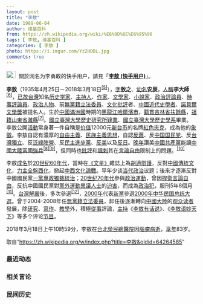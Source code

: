 ```yaml
---
layout: post
title: "李敖"
date: 1989-06-04
author: 维基百科
from: https://zh.wikipedia.org/wiki/%E6%9D%8E%E6%95%96
tags: [ 李敖, 维基百科 ]
categories: [ 李敖 ]
photo: https://i.imgur.com/Yz2HDDL.jpg
comments: true
---
```

<div class="mw-parser-output"><div id="noteTA-c2530984" class="noteTA"><div class="noteTA-group"><div data-noteta-group-source="module" data-noteta-group="Movie"></div></div></div>
<div role="note" class="hatnote navigation-not-searchable"><a href="/wiki/Wikipedia:%E6%B6%88%E6%AD%A7%E4%B9%89" title="Wikipedia:消歧义"><img alt="Disambig gray.svg" src="//upload.wikimedia.org/wikipedia/commons/thumb/5/5f/Disambig_gray.svg/25px-Disambig_gray.svg.png" decoding="async" width="25" height="19" srcset="//upload.wikimedia.org/wikipedia/commons/thumb/5/5f/Disambig_gray.svg/38px-Disambig_gray.svg.png 1.5x, //upload.wikimedia.org/wikipedia/commons/thumb/5/5f/Disambig_gray.svg/50px-Disambig_gray.svg.png 2x" data-file-width="220" data-file-height="168"></a>&nbsp;&nbsp;關於网名为李勇敢的快手用户，請見「<b><a href="/wiki/%E6%9D%8E%E6%95%96_(%E5%BF%AB%E6%89%8B%E7%94%A8%E6%88%B7)" title="李敖 (快手用户)">李敖 (快手用户)</a></b>」。</div>

<p><b>李敖</b>（1935年4月25日－2018年3月18日<sup id="cite_ref-5" class="reference"><a href="#cite_note-5">[5]</a></sup>），<a href="/wiki/%E8%A1%A8%E5%AD%97" title="表字">字</a><b>敖之</b>、<a href="/wiki/%E5%B9%BC%E5%90%8D" class="mw-redirect" title="幼名">幼名</a><b>安辰</b>，<a href="/wiki/%E4%BA%BA%E7%A7%B0" title="人称">人稱</a><b>李大師</b><sup id="cite_ref-6" class="reference"><a href="#cite_note-6">[6]</a></sup>，<a href="/wiki/%E5%B7%B2%E6%95%85" class="mw-redirect" title="已故">已故</a><a href="/wiki/%E5%8F%B0%E7%81%A3" class="mw-redirect" title="台灣">台灣</a>知名<a href="/wiki/%E5%8E%86%E5%8F%B2%E5%AD%A6%E5%AE%B6" class="mw-redirect" title="历史学家">历史学家</a>、<a href="/wiki/%E4%B8%BB%E6%8C%81%E4%BA%BA" title="主持人">主持人</a>、<a href="/wiki/%E4%BD%9C%E5%AE%B6" title="作家">作家</a>、<a href="/wiki/%E6%96%87%E5%AD%A6%E5%AE%B6" class="mw-redirect" title="文学家">文學家</a>、<a href="/wiki/%E5%B0%8F%E8%AA%AA%E5%AE%B6" title="小說家">小說家</a>、<a href="/wiki/%E6%94%BF%E6%B2%BB%E8%A9%95%E8%AB%96%E5%93%A1" class="mw-redirect" title="政治評論員">政治評論員</a>、<a href="/wiki/%E6%99%82%E4%BA%8B%E8%A9%95%E8%AB%96%E5%93%A1" title="時事評論員">時事評論員</a>、<a href="/wiki/%E6%94%BF%E6%B2%BB%E4%BA%BA%E7%89%A9" title="政治人物">政治人物</a>、前<a href="/wiki/%E7%84%A1%E9%BB%A8%E7%B1%8D" title="無黨籍">無黨籍</a><a href="/wiki/%E7%AB%8B%E6%B3%95%E5%A7%94%E5%93%A1" class="mw-redirect" title="立法委員">立法委員</a>、<a href="/wiki/%E6%96%87%E5%8C%96" title="文化">文化</a><a href="/wiki/%E6%89%B9%E8%AF%84" title="批评">批評</a>者、<a href="/wiki/%E4%B8%AD%E5%9C%8B%E8%BF%91%E4%BB%A3%E5%8F%B2" class="mw-redirect" title="中國近代史">中國近代史</a><a href="/wiki/%E5%AD%A6%E8%80%85" class="mw-redirect" title="学者">學者</a>、<a href="/wiki/%E8%AB%BE%E8%B2%9D%E7%88%BE%E6%96%87%E5%AD%B8%E7%8D%8E" class="mw-redirect" title="諾貝爾文學獎">諾貝爾文學獎</a>被提名人。生於<a href="/wiki/%E4%B8%AD%E5%9C%8B" title="中國">中國</a><a href="/wiki/%E6%BB%BF%E6%B4%B2%E5%9C%8B" class="mw-redirect" title="滿洲國">滿洲國</a>時期的<a href="/wiki/%E9%BB%91%E9%BE%8D%E6%B1%9F" class="mw-redirect" title="黑龍江">黑龍江</a><a href="/wiki/%E5%93%88%E7%88%BE%E6%BF%B1%E5%B8%82_(%E4%B8%AD%E8%8F%AF%E6%B0%91%E5%9C%8B)" title="哈爾濱市 (中華民國)">哈爾濱市</a>，<a href="/wiki/%E7%B1%8D%E8%B2%AB" class="mw-redirect" title="籍貫">籍貫</a><a href="/wiki/%E5%90%89%E6%9E%97%E7%9C%81_(%E4%B8%AD%E8%8F%AF%E6%B0%91%E5%9C%8B)" title="吉林省 (中華民國)">吉林省</a><a href="/wiki/%E6%89%B6%E9%A4%98%E7%B8%A3" class="mw-redirect" title="扶餘縣">扶餘縣</a>，<a href="/wiki/%E7%A5%96%E7%B1%8D" title="祖籍">祖籍</a><a href="/wiki/%E4%B8%AD%E8%8F%AF%E6%B0%91%E5%9C%8B%E5%B1%B1%E6%9D%B1%E7%9C%81" class="mw-redirect" title="中華民國山東省">山東省</a><a href="/wiki/%E6%BD%8D%E5%8E%BF" title="潍县">濰縣</a><sup id="cite_ref-五十_7-0" class="reference"><a href="#cite_note-五十-7">[7]</a></sup>。<a href="/wiki/%E5%9C%8B%E7%AB%8B%E8%87%BA%E7%81%A3%E5%A4%A7%E5%AD%B8" title="國立臺灣大學">國立臺灣大學</a><a href="/wiki/%E6%AD%B7%E5%8F%B2" class="mw-redirect" title="歷史">歷史</a><a href="/wiki/%E7%A0%94%E7%A9%B6%E6%89%80" title="研究所">研究所</a><a href="/wiki/%E8%82%84%E6%A5%AD" title="肄業">肄業</a>、<a href="/wiki/%E5%9C%8B%E7%AB%8B%E8%87%BA%E7%81%A3%E5%A4%A7%E5%AD%B8%E6%AD%B7%E5%8F%B2%E5%AD%B8%E7%B3%BB" title="國立臺灣大學歷史學系">國立臺灣大學歷史學系</a>畢業。李敖公開<a href="/wiki/%E7%A4%BE%E6%9C%83%E9%81%8B%E5%8B%95" title="社會運動">活動</a>常身著一件自稱是<a href="/wiki/%E4%BB%B7%E5%80%BC" title="价值">价值</a>12000元<a href="/wiki/%E6%96%B0%E5%8F%B0%E5%B8%81" class="mw-redirect" title="新台币">新台币</a>的名牌<a href="/wiki/%E7%B4%85%E8%89%B2" class="mw-redirect" title="紅色">紅色</a><a href="/wiki/%E5%A4%BE%E5%85%8B" title="夾克">夾克</a>，成為他的<a href="/wiki/%E8%B1%A1%E5%BE%B5" title="象徵">象徵</a>。李敖自認有濃厚的<a href="/wiki/%E8%87%AA%E7%94%B1%E4%B8%BB%E7%BE%A9" class="mw-redirect" title="自由主義">自由主義</a>、<a href="/wiki/%E6%B0%91%E6%97%8F%E4%B8%BB%E7%BE%A9" title="民族主義">民族主義</a><a href="/wiki/%E6%80%9D%E6%83%B3" title="思想">思想</a>，自認<a href="/wiki/%E5%8F%8D%E8%94%A3" class="mw-redirect" title="反蔣">反蔣</a>、反<a href="/wiki/%E4%B8%AD%E5%9B%BD%E5%9B%BD%E6%B0%91%E5%85%9A" class="mw-redirect" title="中国国民党">中国国民党</a>、反<a href="/wiki/%E5%8F%B0%E7%81%A3%E7%8D%A8%E7%AB%8B" class="mw-redirect" title="台灣獨立">台灣獨立</a>、反<a href="/wiki/%E6%B3%9B%E7%B6%A0%E9%99%A3%E7%87%9F" class="mw-redirect" title="泛綠陣營">泛綠陣營</a>、反<a href="/wiki/%E6%B0%91%E4%B8%BB%E9%80%B2%E6%AD%A5%E9%BB%A8" title="民主進步黨">民主進步黨</a>、<a href="/wiki/%E5%8F%8D%E7%BE%8E" title="反美">反美</a>以及<a href="/wiki/%E5%8F%8D%E6%97%A5" title="反日">反日</a>。<a href="/wiki/%E6%99%9A%E5%B9%B4" class="mw-redirect" title="晚年">晚年</a>讚美<a href="/wiki/%E4%B8%AD%E5%9C%8B%E5%85%B1%E7%94%A2%E9%BB%A8" class="mw-redirect" title="中國共產黨">中國共產黨</a>能讓<a href="/wiki/%E4%B8%AD%E5%9C%8B%E5%A4%A7%E9%99%B8" class="mw-redirect" title="中國大陸">中國大陸</a><a href="/wiki/%E5%AF%8C%E5%9C%8B%E5%BC%B7%E5%85%B5" title="富國強兵">富國強兵</a><sup id="cite_ref-8" class="reference"><a href="#cite_note-8">[8]</a></sup><sup id="cite_ref-9" class="reference"><a href="#cite_note-9">[9]</a></sup>，但同時也<a href="/wiki/%E6%89%B9%E8%AF%84" title="批评">批評</a>和<a href="/wiki/%E8%AB%B7%E5%88%BA" class="mw-redirect" title="諷刺">諷刺</a>其在<a href="/wiki/%E8%A8%80%E8%AB%96%E8%87%AA%E7%94%B1" title="言論自由">言論自由</a>限制上的問題。<sup id="cite_ref-10" class="reference"><a href="#cite_note-10">[10]</a></sup>
</p><p>李敖<a href="/wiki/%E6%88%90%E5%90%8D" title="成名">成名</a>於<a href="/wiki/20%E4%B8%96%E7%BA%AA60%E5%B9%B4%E4%BB%A3" class="mw-redirect" title="20世纪60年代">20世纪60年代</a>，當時在<a href="/wiki/%E6%96%87%E6%98%9F" title="文星">《文星》</a>雜誌上為<a href="/wiki/%E8%83%A1%E9%81%A9" title="胡適">胡適</a><a href="/wiki/%E8%BE%AF%E8%AD%B7" class="mw-redirect" title="辯護">辯護</a>，反對<a href="/wiki/%E4%B8%AD%E5%9C%8B%E5%82%B3%E7%B5%B1%E6%96%87%E5%8C%96" class="mw-redirect" title="中國傳統文化">中國傳統文化</a>，<a href="/wiki/%E5%8A%9B%E4%B8%BB" class="mw-redirect" title="力主">力主</a><a href="/wiki/%E5%85%A8%E7%9B%A4%E8%A5%BF%E5%8C%96" title="全盤西化">全盤西化</a>，掀起<a href="/wiki/%E4%B8%AD%E8%A5%BF%E6%96%87%E5%8C%96%E8%AB%96%E6%88%B0" title="中西文化論戰">中西文化論戰</a>。早年少谈<a href="/wiki/%E5%BD%93%E4%BB%A3" class="mw-redirect" title="当代">当代</a><a href="/wiki/%E6%94%BF%E6%B2%BB" title="政治">政治</a>议题；後來才逐漸反對中國國民黨<a href="/wiki/%E4%B8%80%E5%85%9A%E4%B8%93%E6%94%BF" class="mw-redirect" title="一党专政">一黨專政</a><a href="/wiki/%E7%8D%A8%E8%A3%81%E7%B5%B1%E6%B2%BB" class="mw-redirect" title="獨裁統治">獨裁統治</a>；<a href="/wiki/20%E4%B8%96%E7%BA%AA70%E5%B9%B4%E4%BB%A3" class="mw-redirect" title="20世纪70年代">20世纪70年代</a>參與<a href="/wiki/%E6%94%BF%E6%B2%BB%E9%81%8B%E5%8B%95" title="政治運動">政治運動</a>，曾因<a href="/wiki/%E6%8D%8D%E8%A1%9B" class="mw-redirect mw-disambig" title="捍衛">捍衛</a><a href="/wiki/%E8%A8%80%E8%AB%96%E8%87%AA%E7%94%B1" title="言論自由">言論自由</a>，反抗中國國民黨對<a href="/wiki/%E9%BB%A8%E5%A4%96%E9%81%8B%E5%8B%95" title="黨外運動">黨外運動</a><a href="/wiki/%E7%95%B0%E8%AD%B0%E4%BA%BA%E5%A3%AB" class="mw-redirect" title="異議人士">異議人士</a>的<a href="/wiki/%E8%BF%AB%E5%AE%B3" title="迫害">迫害</a>，而成為<a href="/wiki/%E6%94%BF%E6%B2%BB%E7%8A%AF" title="政治犯">政治犯</a>，服刑5年8個月<sup id="cite_ref-11" class="reference"><a href="#cite_note-11">[11]</a></sup>。<a href="/wiki/%E5%8F%B0%E7%81%A3%E8%A7%A3%E5%9A%B4" class="mw-redirect" title="台灣解嚴">台灣解嚴</a>後，多次參選<sup id="cite_ref-12" class="reference"><a href="#cite_note-12">[12]</a></sup>，<a href="/wiki/2000%E5%B9%B4" title="2000年">2000年</a>代表<a href="/wiki/%E6%96%B0%E9%BB%A8" title="新黨">新黨</a>參選<a href="/wiki/2000%E5%B9%B4%E4%B8%AD%E5%8D%8E%E6%B0%91%E5%9B%BD%E6%80%BB%E7%BB%9F%E5%A4%A7%E9%80%89" class="mw-redirect" title="2000年中华民国总统大选">2000年中华民国总统大選</a>。曾于2004-2008年任<a href="/wiki/%E7%84%A1%E9%BB%A8%E7%B1%8D" title="無黨籍">無黨籍</a><a href="/wiki/%E7%AB%8B%E6%B3%95%E5%A7%94%E5%93%A1" class="mw-redirect" title="立法委員">立法委員</a>，卸任後逐漸轉向<a href="/wiki/%E4%B8%AD%E5%9C%8B%E5%A4%A7%E9%99%B8" class="mw-redirect" title="中國大陸">中國大陸</a>的<a href="/wiki/%E8%A7%80%E7%9C%BE" class="mw-redirect" title="觀眾">观众</a><a href="/wiki/%E9%96%B1%E8%81%BD%E4%BA%BA" title="閱聽人">读者</a>發展，除<a href="/wiki/%E7%A0%94%E7%A9%B6" title="研究">研究</a>、<a href="/wiki/%E5%AF%AB%E4%BD%9C" class="mw-redirect" title="寫作">寫作</a>、<a href="/wiki/%E6%95%99%E5%AD%B8" class="mw-redirect" title="教學">教學</a>外，積極<a href="/wiki/%E4%BB%8E%E4%BA%8B" title="从事">從事</a>評論，<a href="/wiki/%E4%B8%BB%E6%8C%81" class="mw-redirect" title="主持">主持</a>《<a href="/wiki/%E6%9D%8E%E6%95%96%E6%9C%89%E8%AF%9D%E8%AF%B4" title="李敖有话说">李敖有话说</a>》、《<a href="/wiki/%E6%9D%8E%E6%95%96%E8%AF%AD%E5%A6%99%E5%A4%A9%E4%B8%8B" title="李敖语妙天下">李敖语妙天下</a>》等多个评论<a href="/wiki/%E8%8A%82%E7%9B%AE" class="mw-redirect mw-disambig" title="节目">节目</a>。
</p><p>2018年3月18日上午10時59分，李敖在<a href="/wiki/%E5%8F%B0%E5%8C%97%E6%A6%AE%E6%B0%91%E7%B8%BD%E9%86%AB%E9%99%A2" class="mw-redirect" title="台北榮民總醫院">台北榮民總醫院</a>因<a href="/wiki/%E8%85%A6%E7%98%A4" class="mw-redirect" title="腦瘤">腦瘤</a><a href="/wiki/%E7%97%85%E9%80%9D" class="mw-redirect" title="病逝">病逝</a>，<a href="/wiki/%E4%BA%AB%E5%B9%B4" class="mw-redirect" title="享年">享年</a>83岁。
</p>
</div><noscript><img src="//zh.wikipedia.org/wiki/Special:CentralAutoLogin/start?type=1x1" alt="" title="" width="1" height="1" style="border: none; position: absolute;"></noscript>
<div class="printfooter">取自“<a dir="ltr" href="https://zh.wikipedia.org/w/index.php?title=李敖&amp;oldid=64264585">https://zh.wikipedia.org/w/index.php?title=李敖&amp;oldid=64264585</a>”</div><div id="recent-news"><h3>最近动态</h3><ul></ul></div><div id="open-opinion"><h3>相关言论</h3><ul></ul></div><div id="mjls-record"><h3>民间历史</h3><ul></ul></div>